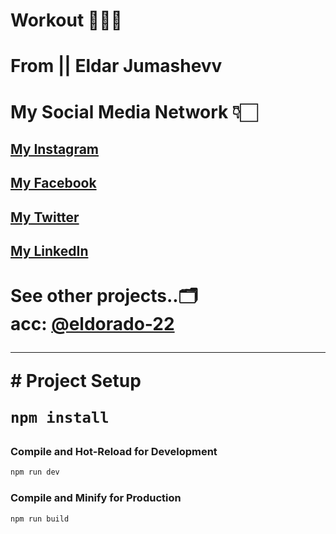 # Workout 🏋️‍♂️💪

# From || Eldar Jumashevv
# My Social Media Network 👇🏻 <br/>
<h2> <a href="https://www.instagram.com/eldar_jumashevv" target="_blank">My Instagram</a></h2>
<h2> <a href="https://www.facebook.com/eldoradojumashevv" target="_blank">My Facebook</a></h2>
<h2> <a href="https://twitter.com/jumashevv996" target="_blank">My Twitter</a></h2>
<h2> <a href="https://www.linkedin.com/in/eldar-jumashevv-51a792259/" target="_blank">My LinkedIn</a>  </h2>

<h1> See other projects..🗂️ <br/> 
acc: <a href="https://github.com/eldorado-22">@eldorado-22</a>
<hr/>
# Project Setup <br/>  

```sh
npm install
```

### Compile and Hot-Reload for Development

```sh
npm run dev
```

### Compile and Minify for Production

```sh
npm run build
```
